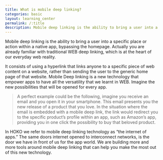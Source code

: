 ```yaml
---
title: What is mobile deep linking?
categories: basic
layout: learning_center
permalink: /:title
description: Mobile deep linking is the ability to bring a user into a specific place or action within a native app, bypassing the homepage.
---
```



Mobile deep linking is the ability to bring a user into a specific place or action within a native app, bypassing the homepage. Actually you are already familiar with traditional WEB deep linking, which is at the heart of our everyday web reality.
  
It consists of using a hyperlink that links anyone to a specific piece of web content on a website, rather than sending the user to the generic home page of that website. Mobile Deep linking is a new technology that empower apps to have all the versatility that we learnt in WEB. Imagine the new possibilities that will be opened for every app.


> A perfect example could be the following, imagine you receive an email and you open it in your smartphone. This email presents you the new release of a product that you love. In the situation where the email is embedded with a mobile deep link, the link would redirect you to the specific product’s profile within an app, such as Amazon’s app, providing you in one click the possibility to buy that beloved product.

In HOKO we refer to mobile deep linking technology as “the internet of apps.” The same doors internet opened to interconnect networks, is the door we have in front of us for the app world. We are building more and more tools around mobile deep linking that can help you make the most out of this new technology.




